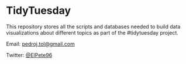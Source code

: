 # TidyTuesday
This repository stores all the scripts and databases needed to build data visualizations about different topics as part of the #tidytuesday project. 

Email: pedroj.tol@gmail.com

Twitter: [@ElPete96](https://twitter.com/ElPete96)
